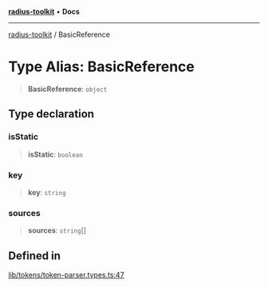 [**radius-toolkit**](../README.md) • **Docs**

***

[radius-toolkit](../globals.md) / BasicReference

# Type Alias: BasicReference

> **BasicReference**: `object`

## Type declaration

### isStatic

> **isStatic**: `boolean`

### key

> **key**: `string`

### sources

> **sources**: `string`[]

## Defined in

[lib/tokens/token-parser.types.ts:47](https://github.com/rangle/radius-token-tango/blob/5b6e6f5adbda55f8c41a4c8308d1d8885a9b9a2f/packages/radius-toolkit/src/lib/tokens/token-parser.types.ts#L47)
